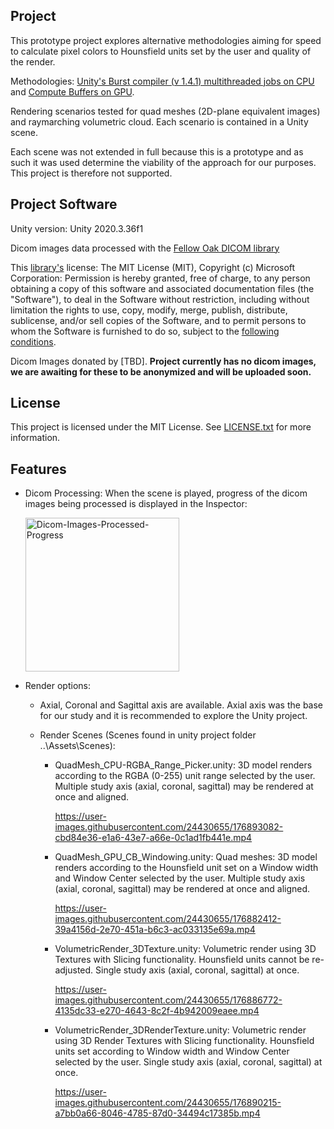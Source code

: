 ## Project
This prototype project explores alternative methodologies aiming for speed to calculate pixel colors to Hounsfield units set by the user and quality of the render.

Methodologies: [Unity's Burst compiler (v 1.4.1) multithreaded jobs on CPU](https://docs.unity3d.com/Packages/com.unity.burst@0.2-preview.20/manual/index.html) and [Compute Buffers on GPU](https://docs.unity3d.com/2020.3/Documentation/ScriptReference/ComputeBuffer.html). 

Rendering scenarios tested for quad meshes (2D-plane equivalent images) and raymarching volumetric cloud. Each scenario is contained in a Unity scene.

Each scene was not extended in full because this is a prototype and as such it was used determine the viability of the approach for our purposes. This project is therefore not supported.

## Project Software
Unity version: Unity 2020.3.36f1

Dicom images data processed with the [Fellow Oak DICOM library](https://github.com/fo-dicom/fo-dicom)

This [library's](https://github.com/fo-dicom/fo-dicom) license: The MIT License (MIT), Copyright (c) Microsoft Corporation: Permission is hereby granted, free of charge, to any person obtaining a copy  of this software and associated documentation files (the "Software"), to deal  in the Software without restriction, including without limitation the rights  to use, copy, modify, merge, publish, distribute, sublicense, and/or sell  copies of the Software, and to permit persons to whom the Software is  furnished to do so, subject to the [following conditions](https://github.com/fo-dicom/fo-dicom/blob/development/License.txt).

Dicom Images donated by [TBD]. **Project currently has no dicom images, we are awaiting for these to be anonymized and will be uploaded soon.**

## License
This project is licensed under the MIT License. See [LICENSE.txt](https://github.com/sergiosolorzano/Dicom-3DRender/blob/main/LICENSE.md) for more information.

## Features

* Dicom Processing: When the scene is played, progress of the dicom images being processed is displayed in the Inspector:

  <img width="246" alt="Dicom-Images-Processed-Progress" src="https://user-images.githubusercontent.com/24430655/176902397-e3ed3745-2ba0-4c39-95e3-bd66d9aa6ad3.PNG">

* Render options:
  * Axial, Coronal and Sagittal axis are available. Axial axis was the base for our study and it is recommended to explore the Unity project.

  * Render Scenes (Scenes found in unity project folder ..\Assets\Scenes\):

    + QuadMesh_CPU-RGBA_Range_Picker.unity: 3D model renders according to the RGBA (0-255) unit range selected by the user. Multiple study axis (axial, coronal, sagittal) may be rendered at once and aligned.

      https://user-images.githubusercontent.com/24430655/176893082-cbd84e36-e1a6-43e7-a66e-0c1ad1fb441e.mp4
  
  
    + QuadMesh_GPU_CB_Windowing.unity: Quad meshes: 3D model renders according to the Hounsfield unit set on a Window width and Window Center selected by the user. Multiple study axis (axial, coronal, sagittal) may be rendered at once and aligned.
  
      https://user-images.githubusercontent.com/24430655/176882412-39a4156d-2e70-451a-b6c3-ac033135e69a.mp4
  
  
    + VolumetricRender_3DTexture.unity: Volumetric render using 3D Textures with Slicing functionality. Hounsfield units cannot be re-adjusted. Single study axis (axial, coronal, sagittal) at once.
  
      https://user-images.githubusercontent.com/24430655/176886772-4135dc33-e270-4643-8c2f-4b942009eaee.mp4


    + VolumetricRender_3DRenderTexture.unity: Volumetric render using 3D Render Textures with Slicing functionality. Hounsfield units set according to Window width and Window Center selected by the user. Single study axis (axial, coronal, sagittal) at once.

      https://user-images.githubusercontent.com/24430655/176890215-a7bb0a66-8046-4785-87d0-34494c17385b.mp4



    
